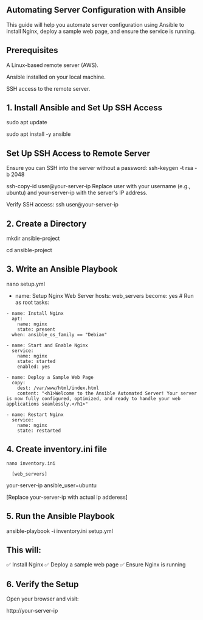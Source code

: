 ## Automating Server Configuration with Ansible

This guide will help you automate server configuration using Ansible to install Nginx, deploy a sample web page, and ensure the service is running.

## Prerequisites
A Linux-based remote server (AWS).

Ansible installed on your local machine.

SSH access to the remote server.

##  1. Install Ansible and Set Up SSH Access
sudo apt update

sudo apt install -y ansible

## Set Up SSH Access to Remote Server

Ensure you can SSH into the server without a password:
ssh-keygen -t rsa -b 2048

ssh-copy-id user@your-server-ip
Replace user with your  username (e.g., ubuntu) and your-server-ip with the server's IP address.

Verify SSH access:
ssh user@your-server-ip

## 2. Create a Directory 
mkdir ansible-project

cd ansible-project

## 3. Write an Ansible Playbook
nano setup.yml
   - name: Setup Nginx Web Server
  hosts: web_servers
  become: yes  # Run as root
  tasks:

    - name: Install Nginx
      apt:
        name: nginx
        state: present
      when: ansible_os_family == "Debian"

    - name: Start and Enable Nginx
      service:
        name: nginx
        state: started
        enabled: yes

    - name: Deploy a Sample Web Page
      copy:
        dest: /var/www/html/index.html
        content: "<h1>Welcome to the Ansible Automated Server! Your server is now fully configured, optimized, and ready to handle your web applications seamlessly.</h1>"

    - name: Restart Nginx
      service:
        name: nginx
        state: restarted

## 4. Create  inventory.ini file
    nano inventory.ini

      [web_servers]
your-server-ip ansible_user=ubuntu

[Replace your-server-ip with actual ip adderess]

## 5. Run the Ansible Playbook
  ansible-playbook -i inventory.ini setup.yml

  ## This will:
✅ Install Nginx
✅ Deploy a sample web page
✅ Ensure Nginx is running

## 6. Verify the Setup
  Open your browser and visit:

  http://your-server-ip
  
